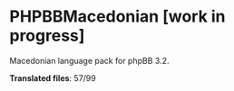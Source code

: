 # PHPBBMacedonian [work in progress]
Macedonian language pack for phpBB 3.2.

**Translated files**: 57/99
